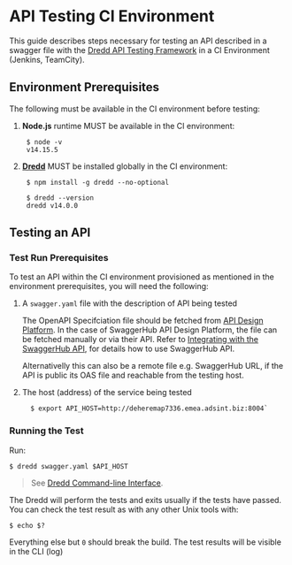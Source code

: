 # API Testing CI Environment

This guide describes steps necessary for testing an API described in a swagger file with the [Dredd API Testing Framework](https://github.com/apiaryio/dredd) in a CI Environment (Jenkins, TeamCity).

## Environment Prerequisites

The following must be available in the CI environment before testing:

1.  **Node.js** runtime MUST be available in the CI environment:

    ```
     $ node -v
     v14.15.5
    ```
2.  [**Dredd**](https://github.com/apiaryio/dredd) MUST be installed globally in the CI environment:

    ```
     $ npm install -g dredd --no-optional
    ```

    ```
     $ dredd --version
     dredd v14.0.0
    ```

## Testing an API

### Test Run Prerequisites

To test an API within the CI environment provisioned as mentioned in the environment prerequisites, you will need the following:

1.  A `swagger.yaml` file with the description of API being tested

    The OpenAPI Specifciation file should be fetched from [API Design Platform](https://github.com/cesareomacias/api-guidelines/blob/master/rest-api-guidelines/guides/design-plaform.md). In the case of SwaggerHub API Design Platform, the file can be fetched manually or via their API. Refer to [Integrating with the SwaggerHub API](https://swagger.io/blog/api-development/integrating-with-the-swaggerhub-api/), for details how to use SwaggerHub API.

    Alternativelly this can also be a remote file e.g. SwaggerHub URL, if the API is public its OAS file and reachable from the testing host.
2.  The host (address) of the service being tested

    ```
      $ export API_HOST=http://deheremap7336.emea.adsint.biz:8004`
    ```

### Running the Test

Run:

```
$ dredd swagger.yaml $API_HOST
```

> See [Dredd Command-line Interface](https://dredd.readthedocs.io/en/latest/usage-cli/).

The Dredd will perform the tests and exits usually if the tests have passed. You can check the test result as with any other Unix tools with:

```
$ echo $?
```

Everything else but `0` should break the build. The test results will be visible in the CLI (log)
